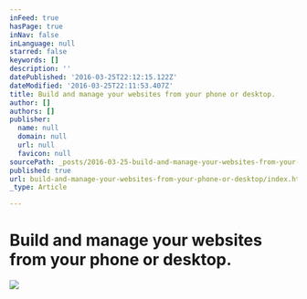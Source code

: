 ```yaml
---
inFeed: true
hasPage: true
inNav: false
inLanguage: null
starred: false
keywords: []
description: ''
datePublished: '2016-03-25T22:12:15.122Z'
dateModified: '2016-03-25T22:11:53.407Z'
title: Build and manage your websites from your phone or desktop.
author: []
authors: []
publisher:
  name: null
  domain: null
  url: null
  favicon: null
sourcePath: _posts/2016-03-25-build-and-manage-your-websites-from-your-phone-or-desktop.md
published: true
url: build-and-manage-your-websites-from-your-phone-or-desktop/index.html
_type: Article

---
```

# Build and manage your websites from your phone or desktop.
![](https://the-grid-user-content.s3-us-west-2.amazonaws.com/ad6f3669-fadf-40b7-b396-d8adc6fb5123.png)
